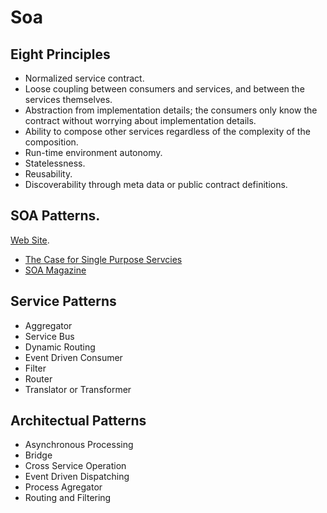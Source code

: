 # Soa

## Eight Principles

*   Normalized service contract.
*   Loose coupling between consumers and services, and between the services themselves.
*   Abstraction from implementation details; the consumers only know the contract
    without worrying about implementation details.
*   Ability to compose other services regardless of the complexity of the composition.
*   Run-time environment autonomy.
*   Statelessness.
*   Reusability.
*   Discoverability through meta data or public contract definitions.

## SOA Patterns.

[Web Site](http://www.soapatterns.org/).

*   [The Case for Single Purpose Servcies](http://www.soamag.com/I24/1208-1.php)
*   [SOA Magazine](http://www.soamag.com/default.php)

## Service Patterns

*   Aggregator
*   Service Bus
*   Dynamic Routing
*   Event Driven Consumer
*   Filter
*   Router
*   Translator or Transformer

## Architectual Patterns

*   Asynchronous Processing
*   Bridge
*   Cross Service Operation
*   Event Driven Dispatching
*   Process Agregator
*   Routing and Filtering
